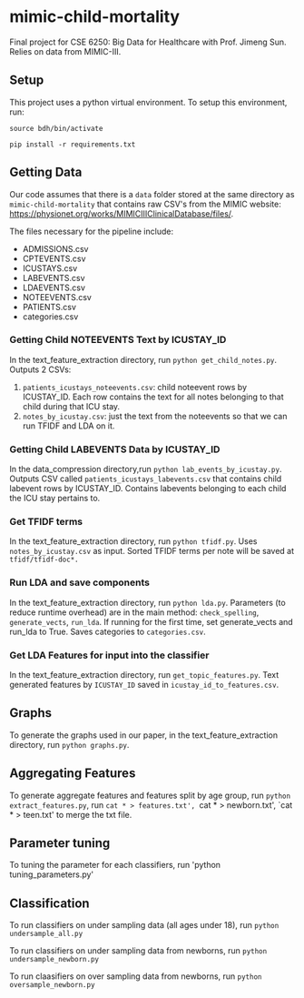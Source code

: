 # mimic-child-mortality
Final project for CSE 6250: Big Data for Healthcare with Prof. Jimeng Sun. Relies on data from MIMIC-III.

## Setup
This project uses a python virtual environment. To setup this environment, run:

`source bdh/bin/activate`

`pip install -r requirements.txt`

## Getting Data
Our code assumes that there is a `data` folder stored at the same directory as `mimic-child-mortality` that contains raw CSV's from the MIMIC website: https://physionet.org/works/MIMICIIIClinicalDatabase/files/.

The files necessary for the pipeline include:
* ADMISSIONS.csv
* CPTEVENTS.csv
* ICUSTAYS.csv
* LABEVENTS.csv
* LDAEVENTS.csv
* NOTEEVENTS.csv
* PATIENTS.csv
* categories.csv

### Getting Child NOTEEVENTS Text by ICUSTAY_ID
In the text_feature_extraction directory, run `python get_child_notes.py`. Outputs 2 CSVs:
1. `patients_icustays_noteevents.csv`: child noteevent rows by ICUSTAY_ID. Each row contains the text for all notes belonging to that child during that ICU stay.
2. `notes_by_icustay.csv`: just the text from the noteevents so that we can run TFIDF and LDA on it.

### Getting Child LABEVENTS Data by ICUSTAY_ID
In the data_compression directory,run `python lab_events_by_icustay.py`. Outputs CSV called `patients_icustays_labevents.csv` that contains child labevent rows by ICUSTAY_ID. Contains labevents belonging to each child the ICU stay pertains to.

### Get TFIDF terms
In the text_feature_extraction directory, run `python tfidf.py`. Uses `notes_by_icustay.csv` as input. Sorted TFIDF terms per note will be saved at `tfidf/tfidf-doc*.`

### Run LDA and save components
In the text_feature_extraction directory, run `python lda.py`. Parameters (to reduce runtime overhead) are in the main method: `check_spelling`, `generate_vects`, `run_lda`. If running for the first time, set generate_vects and run_lda to True. Saves categories to `categories.csv`.

### Get LDA Features for input into the classifier
In the text_feature_extraction directory, run `get_topic_features.py`. Text generated features by `ICUSTAY_ID` saved in `icustay_id_to_features.csv`.

## Graphs
To generate the graphs used in our paper, in the text_feature_extraction directory, run `python graphs.py`.

## Aggregating Features
To generate aggregate features and features split by age group, run `python extract_features.py`, run `cat * > features.txt', `cat * > newborn.txt', `cat * > teen.txt' to merge the txt file.

## Parameter tuning
To tuning the parameter for each classifiers, run 'python tuning_parameters.py'

## Classification
To run classifiers on under sampling data (all ages under 18), run `python undersample_all.py`

To run classifiers on under sampling data from newborns, run `python undersample_newborn.py` 

To run claasifiers on over sampling data from newborns, run `python oversample_newborn.py`
